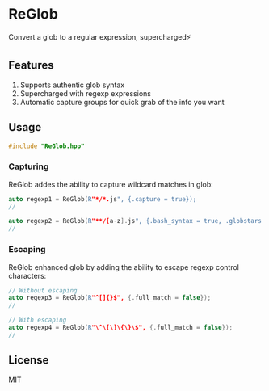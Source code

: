 # ReGlob
Convert a glob to a regular expression, supercharged⚡️

## Features

1. Supports authentic glob syntax
1. Supercharged with regexp expressions
1. Automatic capture groups for quick grab of the info you want

## Usage

```cpp
#include "ReGlob.hpp"
```

### Capturing

ReGlob addes the ability to capture wildcard matches in glob:

```cpp
auto regexp1 = ReGlob(R"*/*.js", {.capture = true});
//

auto regexp2 = ReGlob(R"**/[a-z].js", {.bash_syntax = true, .globstars = true, .capture = true});
//
```

### Escaping

ReGlob enhanced glob by adding the ability to escape regexp control characters:

```cpp
// Without escaping
auto regexp3 = ReGlob(R"^[]{}$", {.full_match = false});
//

// With escaping
auto regexp4 = ReGlob(R"\^\[\]\{\}\$", {.full_match = false});
//
```

## License

MIT